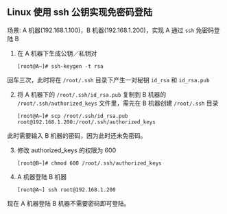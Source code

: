 ## Linux 使用 ssh 公钥实现免密码登陆

场景: A 机器(192.168.1.100)，B 机器(192.168.1.200)，实现 A 通过 `ssh` 免密码登陆 B

1. 在 A 机器下生成公钥／私钥对  

    ```
    [root@A~]# ssh-keygen -t rsa 
    ```
回车三次，此时将在 `/root/.ssh` 目录下产生一对秘钥 `id_rsa` 和 `id_rsa.pub`

2. 将 A 机器下的 `/root/.ssh/id_rsa.pub` 复制到 B 机器的 `/root/.ssh/authorized_keys` 文件里，需先在 B 机器创建 `/root/.ssh` 目录  

    ```
    [root@A~]# scp /root/.ssh/id_rsa.pub root@192.168.1.200:/root/.ssh/authorized_keys
    ```
此时需要输入 B 机器的密码，因为此时还未免密码。

3. 修改 authorized_keys 的权限为 600  

    ```
    [root@B~]# chmod 600 /root/.ssh/authorized_keys
    ```

4. A 机器登陆 B 机器  

    ```
    [root@A~] ssh root@192.168.1.200
    ```
现在 A 机器登陆 B 机器不需要密码即可登陆。


